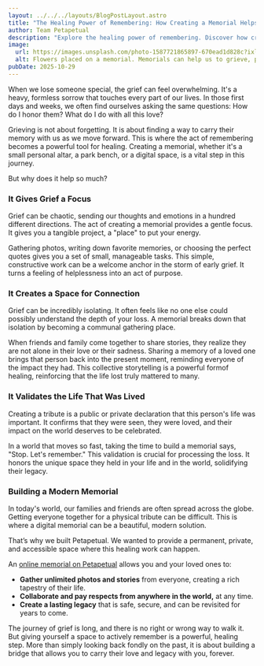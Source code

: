 ```yaml
---
layout: ../../../layouts/BlogPostLayout.astro
title: "The Healing Power of Remembering: How Creating a Memorial Helps the Grieving Process"
author: Team Petapetual
description: "Explore the healing power of remembering. Discover how creating a memorial, whether physical or digital, can provide comfort and aid the grieving process."
image:
  url: https://images.unsplash.com/photo-1587721865897-670ead1d828c?ixlib=rb-4.1.0&ixid=M3wxMjA3fDB8MHxwaG90by1wYWdlfHx8fGVufDB8fHx8fA%3D%3D&auto=format&fit=crop&q=80&w=2071
  alt: Flowers placed on a memorial. Memorials can help us to grieve, process emotions, and pay respecrts to those who have passed on. This is therapeutic for us.
pubDate: 2025-10-29
---
```


When we lose someone special, the grief can feel overwhelming. It's a heavy, formless sorrow that touches every part of our lives. In those first days and weeks, we often find ourselves asking the same questions: How do I honor them? What do I do with all this love?

Grieving is not about forgetting. It is about finding a way to carry their memory with us as we move forward. This is where the act of remembering becomes a powerful tool for healing. Creating a memorial, whether it's a small personal altar, a park bench, or a digital space, is a vital step in this journey.

But why does it help so much?

### It Gives Grief a Focus

Grief can be chaotic, sending our thoughts and emotions in a hundred different directions. The act of creating a memorial provides a gentle focus. It gives you a tangible project, a "place" to put your energy.

Gathering photos, writing down favorite memories, or choosing the perfect quotes gives you a set of small, manageable tasks. This simple, constructive work can be a welcome anchor in the storm of early grief. It turns a feeling of helplessness into an act of purpose.

### It Creates a Space for Connection

Grief can be incredibly isolating. It often feels like no one else could possibly understand the depth of your loss. A memorial breaks down that isolation by becoming a communal gathering place.

When friends and family come together to share stories, they realize they are not alone in their love or their sadness. Sharing a memory of a loved one brings that person back into the present moment, reminding everyone of the impact they had. This collective storytelling is a powerful formof healing, reinforcing that the life lost truly mattered to many.

### It Validates the Life That Was Lived

Creating a tribute is a public or private declaration that this person's life was important. It confirms that they were seen, they were loved, and their impact on the world deserves to be celebrated.

In a world that moves so fast, taking the time to build a memorial says, "Stop. Let's remember." This validation is crucial for processing the loss. It honors the unique space they held in your life and in the world, solidifying their legacy.

### Building a Modern Memorial

In today's world, our families and friends are often spread across the globe. Getting everyone together for a physical tribute can be difficult. This is where a digital memorial can be a beautiful, modern solution.

That’s why we built Petapetual. We wanted to provide a permanent, private, and accessible space where this healing work can happen.

An [online memorial on Petapetual](https://petapetual.com) allows you and your loved ones to:

* **Gather unlimited photos and stories** from everyone, creating a rich tapestry of their life.
* **Collaborate and pay respects from anywhere in the world,** at any time.
* **Create a lasting legacy** that is safe, secure, and can be revisited for years to come.

The journey of grief is long, and there is no right or wrong way to walk it. But giving yourself a space to actively remember is a powerful, healing step. More than simply looking back fondly on the past, it is about building a bridge that allows you to carry their love and legacy with you, forever.
